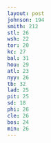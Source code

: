 ```yaml
---
layout: post
johnson: 194
smith: 212
stl: 26
wsh: 22
tor: 20
kc: 27
bal: 31
hou: 29
atl: 23
nyy: 26
tb: 32
lad: 25
pit: 25
sd: 18
phi: 26
cle: 26
bos: 24
min: 26
---
```

